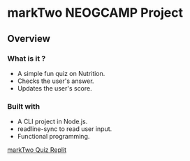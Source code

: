 # markTwo NEOGCAMP Project

## Overview

### What is it ?

- A simple fun quiz on Nutrition.
- Checks the user's answer.
- Updates the user's score.

### Built with

- A CLI project in Node.js.
- readline-sync to read user input.
- Functional programming.

[markTwo Quiz Replit](https://replit.com/@foolhardy21/mktwo?v=1)